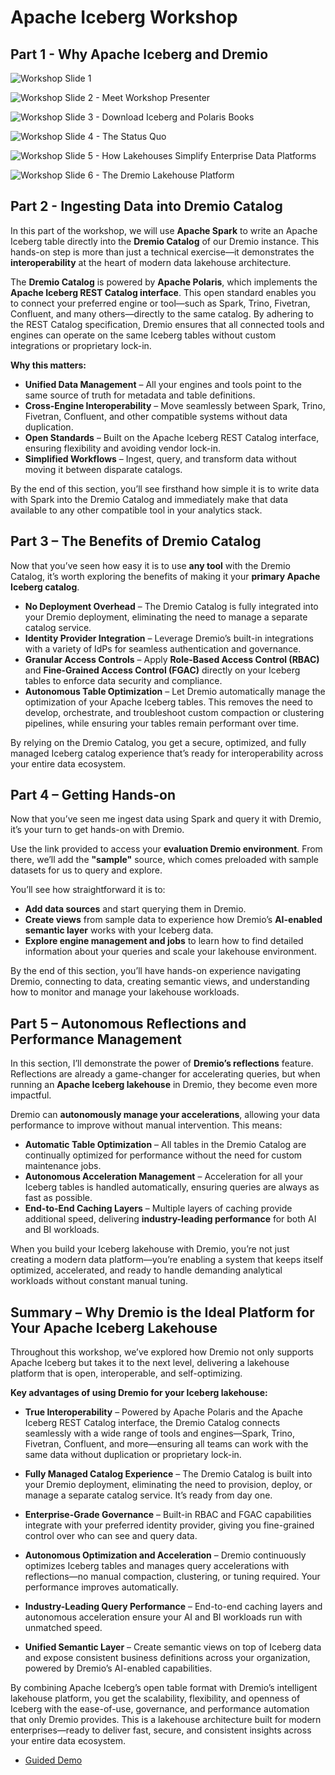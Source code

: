 # Apache Iceberg Workshop

## Part 1 - Why Apache Iceberg and Dremio

![Workshop Slide 1](./img/slide1.png)

![Workshop Slide 2 - Meet Workshop Presenter](./img/slide2.png)

![Workshop Slide 3 - Download Iceberg and Polaris Books](./img/slide3.png)

![Workshop Slide 4 - The Status Quo](./img/slide4.png)

![Workshop Slide 5 - How Lakehouses Simplify Enterprise Data Platforms](./img/slide5.png)

![Workshop Slide 6 - The Dremio Lakehouse Platform](./img/slide6.png)

## Part 2 - Ingesting Data into Dremio Catalog

In this part of the workshop, we will use **Apache Spark** to write an Apache Iceberg table directly into the **Dremio Catalog** of our Dremio instance. This hands-on step is more than just a technical exercise—it demonstrates the **interoperability** at the heart of modern data lakehouse architecture.

The **Dremio Catalog** is powered by **Apache Polaris**, which implements the **Apache Iceberg REST Catalog interface**. This open standard enables you to connect your preferred engine or tool—such as Spark, Trino, Fivetran, Confluent, and many others—directly to the same catalog. By adhering to the REST Catalog specification, Dremio ensures that all connected tools and engines can operate on the same Iceberg tables without custom integrations or proprietary lock-in.

**Why this matters:**

- **Unified Data Management** – All your engines and tools point to the same source of truth for metadata and table definitions.
- **Cross-Engine Interoperability** – Move seamlessly between Spark, Trino, Fivetran, Confluent, and other compatible systems without data duplication.
- **Open Standards** – Built on the Apache Iceberg REST Catalog interface, ensuring flexibility and avoiding vendor lock-in.
- **Simplified Workflows** – Ingest, query, and transform data without moving it between disparate catalogs.

By the end of this section, you’ll see firsthand how simple it is to write data with Spark into the Dremio Catalog and immediately make that data available to any other compatible tool in your analytics stack.

## Part 3 – The Benefits of Dremio Catalog

Now that you’ve seen how easy it is to use **any tool** with the Dremio Catalog, it’s worth exploring the benefits of making it your **primary Apache Iceberg catalog**.

- **No Deployment Overhead** – The Dremio Catalog is fully integrated into your Dremio deployment, eliminating the need to manage a separate catalog service.
- **Identity Provider Integration** – Leverage Dremio’s built-in integrations with a variety of IdPs for seamless authentication and governance.
- **Granular Access Controls** – Apply **Role-Based Access Control (RBAC)** and **Fine-Grained Access Control (FGAC)** directly on your Iceberg tables to enforce data security and compliance.
- **Autonomous Table Optimization** – Let Dremio automatically manage the optimization of your Apache Iceberg tables. This removes the need to develop, orchestrate, and troubleshoot custom compaction or clustering pipelines, while ensuring your tables remain performant over time.

By relying on the Dremio Catalog, you get a secure, optimized, and fully managed Iceberg catalog experience that’s ready for interoperability across your entire data ecosystem.

## Part 4 – Getting Hands-on

Now that you’ve seen me ingest data using Spark and query it with Dremio, it’s your turn to get hands-on with Dremio.

Use the link provided to access your **evaluation Dremio environment**. From there, we’ll add the **"sample"** source, which comes preloaded with sample datasets for us to query and explore.

You’ll see how straightforward it is to:

- **Add data sources** and start querying them in Dremio.
- **Create views** from sample data to experience how Dremio’s **AI-enabled semantic layer** works with your Iceberg data.
- **Explore engine management and jobs** to learn how to find detailed information about your queries and scale your lakehouse environment.

By the end of this section, you’ll have hands-on experience navigating Dremio, connecting to data, creating semantic views, and understanding how to monitor and manage your lakehouse workloads.

## Part 5 – Autonomous Reflections and Performance Management

In this section, I’ll demonstrate the power of **Dremio’s reflections** feature. Reflections are already a game-changer for accelerating queries, but when running an **Apache Iceberg lakehouse** in Dremio, they become even more impactful.

Dremio can **autonomously manage your accelerations**, allowing your data performance to improve without manual intervention. This means:

- **Automatic Table Optimization** – All tables in the Dremio Catalog are continually optimized for performance without the need for custom maintenance jobs.
- **Autonomous Acceleration Management** – Acceleration for all your Iceberg tables is handled automatically, ensuring queries are always as fast as possible.
- **End-to-End Caching Layers** – Multiple layers of caching provide additional speed, delivering **industry-leading performance** for both AI and BI workloads.

When you build your Iceberg lakehouse with Dremio, you’re not just creating a modern data platform—you’re enabling a system that keeps itself optimized, accelerated, and ready to handle demanding analytical workloads without constant manual tuning.

## Summary – Why Dremio is the Ideal Platform for Your Apache Iceberg Lakehouse

Throughout this workshop, we’ve explored how Dremio not only supports Apache Iceberg but takes it to the next level, delivering a lakehouse platform that is open, interoperable, and self-optimizing.

**Key advantages of using Dremio for your Iceberg lakehouse:**

- **True Interoperability** – Powered by Apache Polaris and the Apache Iceberg REST Catalog interface, the Dremio Catalog connects seamlessly with a wide range of tools and engines—Spark, Trino, Fivetran, Confluent, and more—ensuring all teams can work with the same data without duplication or proprietary lock-in.

- **Fully Managed Catalog Experience** – The Dremio Catalog is built into your Dremio deployment, eliminating the need to provision, deploy, or manage a separate catalog service. It’s ready from day one.

- **Enterprise-Grade Governance** – Built-in RBAC and FGAC capabilities integrate with your preferred identity provider, giving you fine-grained control over who can see and query data.

- **Autonomous Optimization and Acceleration** – Dremio continuously optimizes Iceberg tables and manages query accelerations with reflections—no manual compaction, clustering, or tuning required. Your performance improves automatically.

- **Industry-Leading Query Performance** – End-to-end caching layers and autonomous acceleration ensure your AI and BI workloads run with unmatched speed.

- **Unified Semantic Layer** – Create semantic views on top of Iceberg data and expose consistent business definitions across your organization, powered by Dremio’s AI-enabled capabilities.

By combining Apache Iceberg’s open table format with Dremio’s intelligent lakehouse platform, you get the scalability, flexibility, and openness of Iceberg with the ease-of-use, governance, and performance automation that only Dremio provides. This is a lakehouse architecture built for modern enterprises—ready to deliver fast, secure, and consistent insights across your entire data ecosystem.

- [Guided Demo](https://dremio.navattic.com/whb02kg)
